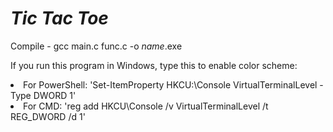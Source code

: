 # ***Tic Tac Toe***

Compile - gcc main.c func.c -o *name*.exe

If you run this program in Windows, type this to enable color scheme:
  <li>For PowerShell: 'Set-ItemProperty HKCU:\Console VirtualTerminalLevel -Type DWORD 1'</li>
  <li>For CMD: 'reg add HKCU\Console /v VirtualTerminalLevel /t REG_DWORD /d 1'</li>
